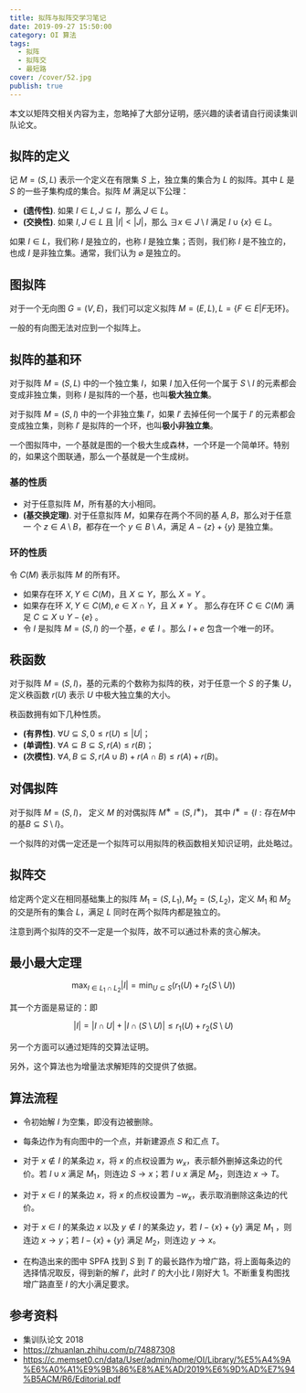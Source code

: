 ```yaml
---
title: 拟阵与拟阵交学习笔记
date: 2019-09-27 15:50:00
category: OI 算法
tags:
  - 拟阵
  - 拟阵交
  - 最短路
cover: /cover/52.jpg
publish: true
---
```


本文以矩阵交相关内容为主，忽略掉了大部分证明，感兴趣的读者请自行阅读集训队论文。

## 拟阵的定义

记 $M = (S, L)$ 表示一个定义在有限集 $S$ 上，独立集的集合为 $L$ 的拟阵。其中 $L$ 是 $S$ 的一些子集构成的集合。拟阵 $M$ 满足以下公理：

- **(遗传性)**. 如果 $I \in L, J \subseteq I$，那么 $J \in L$。
- **(交换性)**. 如果 $I,J \in L$ 且 $|I| < |J|$，那么 $\exists x \in J \setminus I$ 满足 $I \cup \{x\} \in L$。

如果 $I \in L$，我们称 $I$ 是独立的，也称 $I$ 是独立集；否则，我们称 $I$ 是不独立的，也成 $I$ 是非独立集。通常，我们认为 $\varnothing$ 是独立的。

<!--more-->

## 图拟阵

对于一个无向图 $G = (V, E)$，我们可以定义拟阵 $M = (E, L), L = \{F \in E | F \text{无环}\}$。

一般的有向图无法对应到一个拟阵上。

## 拟阵的基和环

对于拟阵 $M = (S,L)$ 中的一个独立集 $I$，如果 $I$ 加入任何一个属于 $S \setminus I$ 的元素都会变成非独立集，则称 $I$ 是拟阵的一个基，也叫**极大独立集**。

对于拟阵 $M = (S,I)$ 中的一个非独立集 $I'$，如果 $I'$ 去掉任何一个属于 $I'$ 的元素都会变成独立集，则称 $I'$ 是拟阵的一个环，也叫**极小非独立集**。

一个图拟阵中，一个基就是图的一个极大生成森林，一个环是一个简单环。特别的，如果这个图联通，那么一个基就是一个生成树。

### 基的性质

* 对于任意拟阵 $M$，所有基的大小相同。
* **(基交换定理)**. 对于任意拟阵 $M$，如果存在两个不同的基 $A, B$，那么对于任意一 个 $z \in A\setminus B$，都存在一个 $y \in B\setminus A$，满足 $A − \{z\} + \{y\}$ 是独立集。

### 环的性质

令 $C(M)$ 表示拟阵 $M$ 的所有环。

* 如果存在环 $X, Y \in C(M)$，且 $X \subseteq Y$，那么 $X = Y$ 。
* 如果存在环 $X, Y \in C(M), e \in X ∩ Y$，且 $X \neq Y$ 。 那么存在环 $C \in C(M)$ 满足 $C ⊆ X ∪ Y − \{e\}$ 。
* 令 $I$ 是拟阵 $M = (S, I)$ 的一个基，$e \notin I$ 。那么 $I + e$ 包含一个唯一的环。

## 秩函数

对于拟阵 $M = (S, I)$，基的元素的个数称为拟阵的秩，对于任意一个 $S$ 的子集 $U$，定义秩函数 $r(U)$ 表示 $U$ 中极大独立集的大小。

秩函数拥有如下几种性质。
* **(有界性)**. $∀U ⊆ S, 0 ≤ r(U) ≤ |U|$；
* **(单调性)**. $∀A ⊆ B ⊆ S, r(A) ≤ r(B)$；
* **(次模性)**. $∀A, B ⊆ S, r(A ∪ B) + r(A ∩ B) ≤ r(A) + r(B)$。

## 对偶拟阵

对于拟阵 $M = (S, I)$， 定义 $M$ 的对偶拟阵 $M^∗ = (S, I^∗)$， 其中 $I^∗ = \{I : \text{存在}M\text{中的基} B ⊆ S \setminus I \}$。

一个拟阵的对偶一定还是一个拟阵可以用拟阵的秩函数相关知识证明，此处略过。

## 拟阵交

给定两个定义在相同基础集上的拟阵 $M_1 = (S, L_1), M_2 = (S, L_2)$，定义 $M_1$ 和 $M_2$ 的交是所有的集合 $L$，满足 $L$ 同时在两个拟阵内都是独立的。

注意到两个拟阵的交不一定是一个拟阵，故不可以通过朴素的贪心解决。

## 最小最大定理

$$
\max_{I \in L_{1} \cap L_{2}} |I| = \min_{U \subseteq S}\left(r_{1}(U)+r_{2}(S \setminus U)\right)
$$

其一个方面是易证的：即

$$|I| = |I \cap U| + |I \cap (S \setminus U)| \leq r_1(U) + r_2(S \setminus U)$$

另一个方面可以通过矩阵的交算法证明。

另外，这个算法也为增量法求解矩阵的交提供了依据。

## 算法流程

* 令初始解 $I$ 为空集，即没有边被删除。

* 每条边作为有向图中的一个点，并新建源点 $S$ 和汇点 $T$。

* 对于 $x \notin I$ 的某条边 $x$，将 $x$ 的点权设置为 $w_x$，表示额外删掉这条边的代价。若 $I ∪ x$ 满足 $M_1$，则连边 $S \rightarrow x$；若 $I ∪ x$ 满足 $M_2$，则连边 $x \rightarrow T$。

* 对于 $x \in I$ 的某条边 $x$，将 $x$ 的点权设置为 $−w_x$，表示取消删除这条边的代价。

* 对于 $x \in I$ 的某条边 $x$ 以及 $y \notin I$ 的某条边 $y$，若 $I - \{x\} + \{y\}$ 满足 $M_1$ ，则连边 $x \rightarrow y$；若 $I - \{x\} + \{y\}$ 满足 $M_2$，则连边 $y \rightarrow x$。

* 在构造出来的图中 SPFA 找到 $S$ 到 $T$ 的最长路作为增广路，将上面每条边的选择情况取反，得到新的解 $I'$，此时 $I'$ 的大小比 $I$ 刚好大 1。不断重复构图找增广路直至 $I$ 的大小满足要求。

## 参考资料

* 集训队论文 2018
* https://zhuanlan.zhihu.com/p/74887308
* https://c.memset0.cn/data/User/admin/home/OI/Library/%E5%A4%9A%E6%A0%A1%E9%9B%86%E8%AE%AD/2019%E6%9D%AD%E7%94%B5ACM/R6/Editorial.pdf